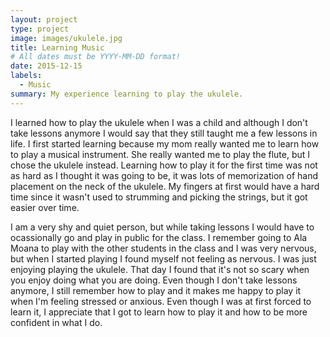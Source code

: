 ```yaml
---
layout: project
type: project
image: images/ukulele.jpg
title: Learning Music
# All dates must be YYYY-MM-DD format!
date: 2015-12-15
labels:
  - Music
summary: My experience learning to play the ukulele.
---
```


I learned how to play the ukulele when I was a child and although I don't take lessons anymore I would say that they still taught me a few lessons in life. I first started learning because my mom really wanted me to learn how to play a musical instrument. She really wanted me to play the flute, but I chose the ukulele instead. Learning how to play it for the first time was not as hard as I thought it was going to be, it was lots of memorization of hand placement on the neck of the ukulele. My fingers at first would have a hard time since it wasn't used to strumming and picking the strings, but it got easier over time.

I am a very shy and quiet person, but while taking lessons I would have to ocassionally go and play in public for the class. I remember going to Ala Moana to play with the other students in the class and I was very nervous, but when I started playing I found myself not feeling as nervous. I was just enjoying playing the ukulele. That day I found that it's not so scary when you enjoy doing what you are doing. Even though I don't take lessons anymore, I still remember how to play and it makes me happy to play it when I'm feeling stressed or anxious. Even though I was at first forced to learn it, I appreciate that I got to learn how to play it and how to be more confident in what I do.
